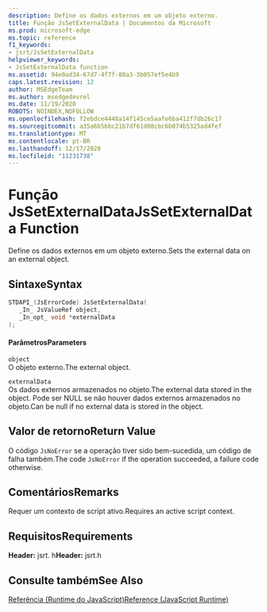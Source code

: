 ```yaml
---
description: Define os dados externos em um objeto externo.
title: Função JsSetExternalData | Documentos da Microsoft
ms.prod: microsoft-edge
ms.topic: reference
f1_keywords:
- jsrt/JsSetExternalData
helpviewer_keywords:
- JsSetExternalData function
ms.assetid: 94e0ad34-67d7-4f7f-88a3-3b057ef5e4b9
caps.latest.revision: 12
author: MSEdgeTeam
ms.author: msedgedevrel
ms.date: 11/19/2020
ROBOTS: NOINDEX,NOFOLLOW
ms.openlocfilehash: f2ebdce4448a14f145ce5aafe6ba412f7db26c17
ms.sourcegitcommit: a35a6b5bbc21b7df61d08cbc6b074b5325ad4fef
ms.translationtype: MT
ms.contentlocale: pt-BR
ms.lasthandoff: 12/17/2020
ms.locfileid: "11231738"
---
```

# <span data-ttu-id="7ef72-103">Função JsSetExternalData</span><span class="sxs-lookup"><span data-stu-id="7ef72-103">JsSetExternalData Function</span></span>

<span data-ttu-id="7ef72-104">Define os dados externos em um objeto externo.</span><span class="sxs-lookup"><span data-stu-id="7ef72-104">Sets the external data on an external object.</span></span>  
  
## <span data-ttu-id="7ef72-105">Sintaxe</span><span class="sxs-lookup"><span data-stu-id="7ef72-105">Syntax</span></span>  
  
```cpp  
STDAPI_(JsErrorCode) JsSetExternalData(  
   _In_ JsValueRef object,  
   _In_opt_ void *externalData  
);  
```  
  
#### <span data-ttu-id="7ef72-106">Parâmetros</span><span class="sxs-lookup"><span data-stu-id="7ef72-106">Parameters</span></span>  
 `object`  
 <span data-ttu-id="7ef72-107">O objeto externo.</span><span class="sxs-lookup"><span data-stu-id="7ef72-107">The external object.</span></span>  
  
 `externalData`  
 <span data-ttu-id="7ef72-108">Os dados externos armazenados no objeto.</span><span class="sxs-lookup"><span data-stu-id="7ef72-108">The external data stored in the object.</span></span> <span data-ttu-id="7ef72-109">Pode ser NULL se não houver dados externos armazenados no objeto.</span><span class="sxs-lookup"><span data-stu-id="7ef72-109">Can be null if no external data is stored in the object.</span></span>  
  
## <span data-ttu-id="7ef72-110">Valor de retorno</span><span class="sxs-lookup"><span data-stu-id="7ef72-110">Return Value</span></span>  
 <span data-ttu-id="7ef72-111">O código `JsNoError` se a operação tiver sido bem-sucedida, um código de falha também.</span><span class="sxs-lookup"><span data-stu-id="7ef72-111">The code `JsNoError` if the operation succeeded, a failure code otherwise.</span></span>  
  
## <span data-ttu-id="7ef72-112">Comentários</span><span class="sxs-lookup"><span data-stu-id="7ef72-112">Remarks</span></span>  
 <span data-ttu-id="7ef72-113">Requer um contexto de script ativo.</span><span class="sxs-lookup"><span data-stu-id="7ef72-113">Requires an active script context.</span></span>  
  
## <span data-ttu-id="7ef72-114">Requisitos</span><span class="sxs-lookup"><span data-stu-id="7ef72-114">Requirements</span></span>  
 <span data-ttu-id="7ef72-115">**Header:** jsrt. h</span><span class="sxs-lookup"><span data-stu-id="7ef72-115">**Header:** jsrt.h</span></span>  
  
## <span data-ttu-id="7ef72-116">Consulte também</span><span class="sxs-lookup"><span data-stu-id="7ef72-116">See Also</span></span>  
 [<span data-ttu-id="7ef72-117">Referência (Runtime do JavaScript)</span><span class="sxs-lookup"><span data-stu-id="7ef72-117">Reference (JavaScript Runtime)</span></span>](../chakra-hosting/reference-javascript-runtime.md)
